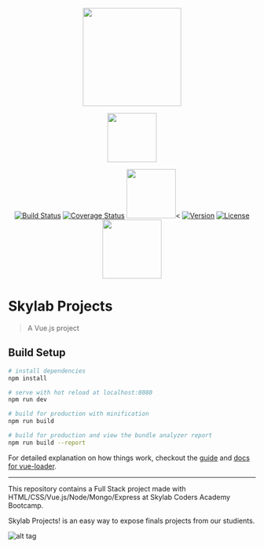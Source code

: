 <p align="center"><a href="http://www.skylabcoders.com" target="_blank"><img width="200"src="https://github.com/FransLopez/logo-images/blob/master/logos/skylab-56.png"></a></p>
<p align="center"><a href="https://vuejs.org" target="_blank"><img width="100"src="https://vuejs.org/images/logo.png"></a></p>

<p align="center">
  <a href="http://getbootstrap.com/"><img src="https://github.com/FransLopez/logo-images/blob/master/logos/bootstrap.png" alt="Build Status"></a>
  <a href="http://standardjs.com/"><img src="https://img.shields.io/badge/code%20style-standard-brightgreen.svg" alt="Coverage Status"></a>
<a href="https://nodejs.org/" target="_blank"><img width="100"src="https://github.com/FransLopez/logo-images/blob/master/logos/nodejs.png"></a><
  <a href="https://www.npmjs.com/package/vue"><img src="https://img.shields.io/npm/v/vue.svg" alt="Version"></a>
  <a href="https://www.npmjs.com/package/vue"><img src="https://img.shields.io/npm/l/vue.svg" alt="License"></a>
  <a href="https://www.mongodb.com" target="_blank"><img width="120"src="https://github.com/FransLopez/logo-images/blob/master/logos/mongodb.png"></a>
</p>


# Skylab Projects

> A Vue.js project

## Build Setup

``` bash
# install dependencies
npm install

# serve with hot reload at localhost:8080
npm run dev

# build for production with minification
npm run build

# build for production and view the bundle analyzer report
npm run build --report
```

For detailed explanation on how things work, checkout the [guide](http://vuejs-templates.github.io/webpack/) and [docs for vue-loader](http://vuejs.github.io/vue-loader).

------

This repository contains a Full Stack project made with HTML/CSS/Vue.js/Node/Mongo/Express at Skylab Coders Academy Bootcamp.

Skylab Projects! is an easy way to expose finals projects from our studients.


![alt tag](https://media.giphy.com/media/xUA7aS2fsY1cZnAiHu/giphy.gif)
